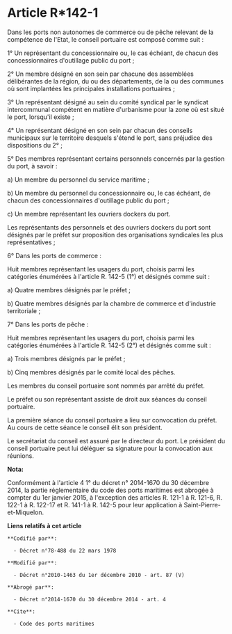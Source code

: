 # Article R*142-1

Dans les ports non autonomes de commerce ou de pêche relevant de la compétence de l'Etat, le conseil portuaire est composé
comme suit : 

1° Un représentant du concessionnaire ou, le cas échéant, de chacun des concessionnaires d'outillage public du port ; 

2° Un membre désigné en son sein par chacune des assemblées délibérantes de la région, du ou des départements, de la ou des
communes où sont implantées les principales installations portuaires ; 

3° Un représentant désigné au sein du comité syndical par le syndicat intercommunal compétent en matière d'urbanisme pour la
zone où est situé le port, lorsqu'il existe ; 

4° Un représentant désigné en son sein par chacun des conseils municipaux sur le territoire desquels s'étend le port, sans
préjudice des dispositions du 2° ; 

5° Des membres représentant certains personnels concernés par la gestion du port, à savoir : 

a) Un membre du personnel du service maritime ; 

b) Un membre du personnel du concessionnaire ou, le cas échéant, de chacun des concessionnaires d'outillage public du port ; 

c) Un membre représentant les ouvriers dockers du port. 

Les représentants des personnels et des ouvriers dockers du port sont désignés par le préfet sur proposition des
organisations syndicales les plus représentatives ; 

6° Dans les ports de commerce : 

Huit membres représentant les usagers du port, choisis parmi les catégories énumérées à l'article R. 142-5 (1°) et désignés
comme suit : 

a) Quatre membres désignés par le préfet ; 

b) Quatre membres désignés par la      chambre de commerce et d'industrie territoriale ; 

7° Dans les ports de pêche : 

Huit membres représentant les usagers du port, choisis parmi les catégories énumérées à l'article R. 142-5 (2°) et désignés
comme suit : 

a) Trois membres désignés par le préfet ; 

b) Cinq membres désignés par le comité local des pêches. 

Les membres du conseil portuaire sont nommés par arrêté du préfet. 

Le préfet ou son représentant assiste de droit aux séances du conseil portuaire. 

La première séance du conseil portuaire a lieu sur convocation du préfet. Au cours de cette séance le conseil élit son
président. 

Le secrétariat du conseil est assuré par le directeur du port. Le président du conseil portuaire peut lui déléguer sa
signature pour la convocation aux réunions.

**Nota:**

Conformément à l'article 4 1° du décret n° 2014-1670 du 30 décembre 2014, la partie réglementaire du code des ports maritimes
est abrogée à compter du 1er janvier 2015, à l'exception des articles R. 121-1 à R. 121-6, R. 122-1 à R. 122-17 et R. 141-1 à
R. 142-5 pour leur application à Saint-Pierre-et-Miquelon.

**Liens relatifs à cet article**

	**Codifié par**:

	  - Décret n°78-488 du 22 mars 1978

	**Modifié par**:

	  - Décret n°2010-1463 du 1er décembre 2010 - art. 87 (V)

	**Abrogé par**:

	  - Décret n°2014-1670 du 30 décembre 2014 - art. 4

	**Cite**:

	  - Code des ports maritimes

